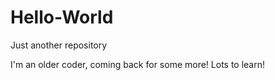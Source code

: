 # Hello-World
Just another repository

I'm an older coder, coming back for some more!  Lots to learn!
